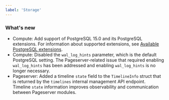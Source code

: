 ```yaml
---
label: 'Storage'
---
```


### What's new

- Compute: Add support of PostgreSQL 15.0 and its PostgreSQL extensions.
For information about supported extensions, see [Available PostgreSQL extensions](https://neon.tech/docs/reference/compatibility/#available-postgresql-extensions).
- Compute: Disabled the `wal_log_hints` parameter, which is the default PostgreSQL setting. The Pageserver-related issue that required enabling `wal_log_hints`  has been addressed and enabling `wal_log_hints` is no longer necessary.
- Pageserver: Added a timeline `state` field to the `TimelineInfo` struct that is returned by the `timelines` internal management API endpoint. Timeline `state` information improves observability and communication between Pageserver modules.
